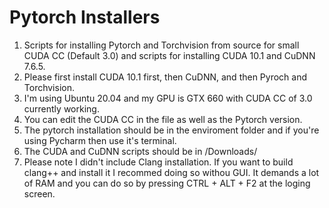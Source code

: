 # Pytorch Installers
1. Scripts for installing Pytorch and Torchvision from source for small CUDA CC (Default 3.0) and scripts for installing CUDA 10.1 and CuDNN 7.6.5.
2. Please first install CUDA 10.1 first, then CuDNN, and then Pyroch and Torchvision.
3. I'm using Ubuntu 20.04 and my GPU is GTX 660 with CUDA CC of 3.0 currently working.
4. You can edit the CUDA CC in the file as well as the Pytorch version.
5. The pytorch installation should be in the enviroment folder and if you're using Pycharm then use it's terminal.
6. The CUDA and CuDNN scripts should be in /Downloads/
7. Please note I didn't include Clang installation. If you want to build clang++ and install it I recommed doing so withou GUI. It demands a lot of RAM and you can do so by pressing CTRL + ALT + F2 at the loging screen.
